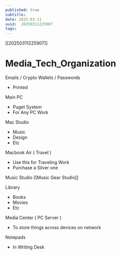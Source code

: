 ```yaml
---
published: true
subtitle: 
date: 2025-03-11
uuid:  20250311225907
tags: 
---
```


[[20250311225907]]

# Media_Tech_Organization

Emails / Crypto Wallets / Passwords
- Printed

Main PC
- Puget System
- For Any PC Work

Mac Studio
- Music
- Design
- Etc

Macbook Air ( Travel )
- Use this for Traveling Work
- Purchase a Silver one

Music Studio
[[Music Gear  Studio]]


Library
- Books
- Movies
- Etc

Media Center ( PC Server )
- To store things across devices on network

Notepads
- In Writing Desk
